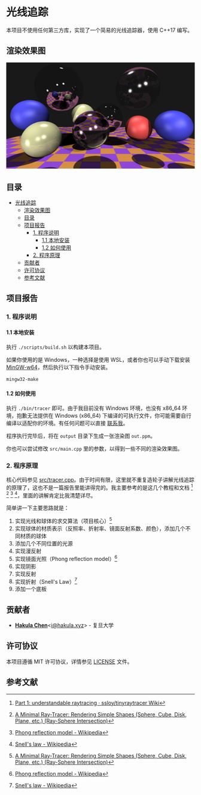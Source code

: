 # 光线追踪

本项目不使用任何第三方库，实现了一个简易的光线追踪器，使用 C++17 编写。

## 渲染效果图

![渲染效果图](./assets/out.png)

## 目录

- [光线追踪](#光线追踪)
  - [渲染效果图](#渲染效果图)
  - [目录](#目录)
  - [项目报告](#项目报告)
    - [1. 程序说明](#1-程序说明)
      - [1.1 本地安装](#11-本地安装)
      - [1.2 如何使用](#12-如何使用)
    - [2. 程序原理](#2-程序原理)
  - [贡献者](#贡献者)
  - [许可协议](#许可协议)
  - [参考文献](#参考文献)
  
## 项目报告

### 1. 程序说明

#### 1.1 本地安装

执行 `./scripts/build.sh` 以构建本项目。

如果你使用的是 Windows，一种选择是使用 WSL，或者你也可以手动下载安装 [MinGW-w64](https://sourceforge.net/projects/mingw-w64/files/mingw-w64/mingw-w64-release)，然后执行以下指令手动安装。

```bash
mingw32-make
```

#### 1.2 如何使用

执行 `./bin/tracer` 即可。由于我目前没有 Windows 环境，也没有 x86_64 环境，抱歉无法提供在 Windows (x86_64) 下编译的可执行文件，你可能需要自行编译以适配你的环境。有任何问题可以直接 [联系我](mailto:i@hakula.xyz)。

程序执行完毕后，将在 `output` 目录下生成一张渲染图 `out.ppm`。

你也可以尝试修改 `src/main.cpp` 里的参数，以得到一些不同的渲染效果图。

### 2. 程序原理

核心代码参见 [src/tracer.cpp](../src/tracer.cpp)。由于时间有限，这里就不重复造轮子讲解光线追踪的原理了，这也不是一篇报告里能讲得完的。我主要参考的是这几个教程和文档 [^1] [^2] [^3] [^4]，里面的讲解肯定比我清楚详尽。

简单讲一下主要思路就是：

1. 实现光线和球体的求交算法（项目核心）[^2]
2. 实现球体的材质表示（反照率、折射率、镜面反射系数、颜色），添加几个不同材质的球体
3. 添加几个不同位置的光源
4. 实现漫反射
5. 实现镜面光照（Phong reflection model）[^3]
6. 实现阴影
7. 实现反射
8. 实现折射（Snell's Law）[^4]
9. 添加一个底板

## 贡献者

- [**Hakula Chen**](https://github.com/hakula139)<[i@hakula.xyz](mailto:i@hakula.xyz)> - 复旦大学

## 许可协议

本项目遵循 MIT 许可协议，详情参见 [LICENSE](../LICENSE) 文件。

## 参考文献

[^1]: [Part 1: understandable raytracing · ssloy/tinyraytracer Wiki](https://github.com/ssloy/tinyraytracer/wiki/Part-1:-understandable-raytracing)  
[^2]: [A Minimal Ray-Tracer: Rendering Simple Shapes (Sphere, Cube, Disk, Plane, etc.) (Ray-Sphere Intersection)](https://www.scratchapixel.com/lessons/3d-basic-rendering/minimal-ray-tracer-rendering-simple-shapes/ray-sphere-intersection)  
[^3]: [Phong reflection model - Wikipedia](https://en.wikipedia.org/wiki/Phong_reflection_model)  
[^4]: [Snell's law - Wikipedia](https://en.wikipedia.org/wiki/Snell%27s_law)  
